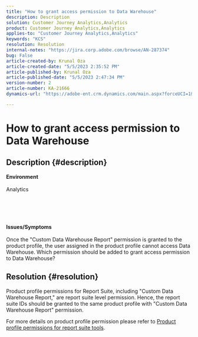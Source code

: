 ```yaml
---
title: "How to grant access permission to Data Warehouse"
description: Description
solution: Customer Journey Analytics,Analytics
product: Customer Journey Analytics,Analytics
applies-to: "Customer Journey Analytics,Analytics"
keywords: "KCS"
resolution: Resolution
internal-notes: "https://jira.corp.adobe.com/browse/AN-287374"
bug: False
article-created-by: Krunal Oza
article-created-date: "5/5/2023 2:35:52 PM"
article-published-by: Krunal Oza
article-published-date: "5/5/2023 2:47:34 PM"
version-number: 2
article-number: KA-21666
dynamics-url: "https://adobe-ent.crm.dynamics.com/main.aspx?forceUCI=1&pagetype=entityrecord&etn=knowledgearticle&id=799ffe21-52eb-ed11-a7c6-6045bd006b25"

---
```

# How to grant access permission to Data Warehouse

## Description {#description}

<b>Environment</b><br><br>Analytics<br><br> <br><br> <br><br><b>Issues/Symptoms</b><br><br>Once the "Custom Data Warehouse Report" permission is granted to the product profile, the user assigned in the product profile cannot access Data Warehouse. Which permission should be added to grant access permission to Data Warehouse?<br>

## Resolution {#resolution}


Product profile permissions for Report Suite, including "Custom Data Warehouse Report," are report suite level permission. Hence, the report suite IDs should be granted to the same product profile with "Custom Data Warehouse Report" permission.

For more details on product profile permission please refer to [Product profile permissions for report suite tools](https://experienceleague.adobe.com/docs/analytics/admin/admin-console/permissions/report-suite-tools.html?lang=en).
